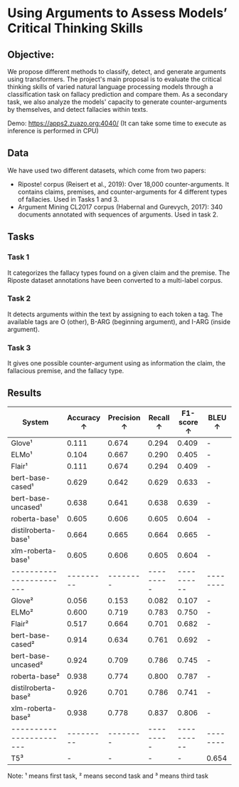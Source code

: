 # Using Arguments to Assess Models’ Critical Thinking Skills

## Objective:

We propose different methods to classify, detect, and generate arguments using transformers. The project's main proposal is to evaluate the critical thinking skills of varied natural language processing models through a classification task on fallacy prediction and compare them. As a secondary task, we also analyze the models' capacity to generate counter-arguments by themselves, and detect fallacies within texts.

Demo: https://apps2.zuazo.org:4040/ (It can take some time to execute as inference is performed in CPU)

## Data
We have used two different datasets, which come from two papers:
-  Riposte! corpus (Reisert et al., 2019): Over 18,000 counter-arguments. It contains claims, premises, and counter-arguments for 4 different types of fallacies. Used in Tasks 1 and 3.
- Argument Mining CL2017 corpus (Habernal and Gurevych, 2017): 340 documents annotated with sequences of arguments. Used in task 2.

## Tasks

### Task 1

It categorizes the fallacy types found on a given claim and the premise. The Riposte dataset annotations have been converted to a multi-label corpus.

### Task 2

It detects arguments within the text by assigning to each token a tag. The available tags are O (other), B-ARG (beginning argument), and I-ARG (inside argument).

### Task 3
It gives one possible counter-argument using as information the claim, the fallacious premise, and the fallacy type.

## Results

| System                | Accuracy $\uparrow$ | Precision $\uparrow$ | Recall $\uparrow$ | F1-score $\uparrow$ | BLEU $\uparrow$ |
|-----------------------|---------------------|----------------------|------------------|-------------------|----------------|
| Glove¹ | 0.111              | 0.674               | 0.294            | 0.409            | -              |
| ELMo¹ | 0.104              | 0.667               | 0.290            | 0.405            | -              |
| Flair¹ | 0.111              | 0.674               | 0.294            | 0.409            | -              |
| bert-base-cased¹ | 0.629     | 0.642               | 0.629            | 0.633            | -              |
| bert-base-uncased¹ | 0.638    | 0.641               | 0.638            | 0.639            | -              |
| roberta-base¹ | 0.605         | 0.606               | 0.605            | 0.604            | -              |
| distilroberta-base¹ | 0.664  | 0.665               | 0.664            | 0.665            | -              |
| xlm-roberta-base¹| 0.605      | 0.606               | 0.605            | 0.604            | -              |
|-----------------------|---------|--------|---------|----------|--------|
| Glove² | 0.056             | 0.153               | 0.082            | 0.107            | -              |
| ELMo² | 0.600             | 0.719               | 0.783            | 0.750            | -              |
| Flair² | 0.517             | 0.664               | 0.701            | 0.682            | -              |
| bert-base-cased² | 0.914    | 0.634               | 0.761            | 0.692            | -              |
| bert-base-uncased² | 0.924   | 0.709               | 0.786            | 0.745            | -              |
| roberta-base²| 0.938        | 0.774               | 0.800            | 0.787            | -              |
| distilroberta-base²| 0.926  | 0.701               | 0.786            | 0.741            | -              |
| xlm-roberta-base² | 0.938     | 0.778               | 0.837            | 0.806            | -              |
|-----------------------|---------|--------|---------|----------|--------|
| T5³ | -                | -                   | -                | -                | 0.654           |


Note: ¹ means first task, ² means second task and ³ means third task
